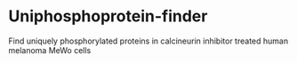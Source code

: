 # Uniphosphoprotein-finder
Find uniquely phosphorylated proteins in calcineurin inhibitor treated human melanoma MeWo cells
